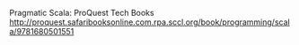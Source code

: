 
Pragmatic Scala: ProQuest Tech Books
 http://proquest.safaribooksonline.com.rpa.sccl.org/book/programming/scala/9781680501551

